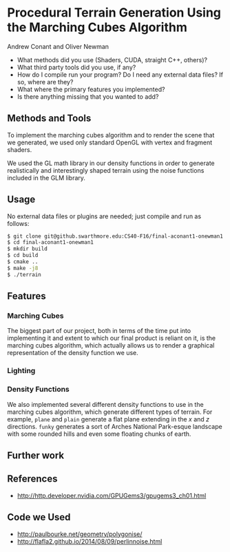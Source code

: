 # Procedural Terrain Generation Using the Marching Cubes Algorithm
Andrew Conant and Oliver Newman

- What methods did you use (Shaders, CUDA, straight C++, others)?
- What third party tools did you use, if any?
- How do I compile run your program? Do I need any external data files? If so, where are they?
- What where the primary features you implemented?
- Is there anything missing that you wanted to add?

## Methods and Tools

To implement the marching cubes algorithm and to render the scene that we 
generated, we used only standard OpenGL with vertex and fragment shaders.

We used the GL math library in our density functions in order to generate
realistically and interestingly shaped terrain using the noise functions
included in the GLM library.


## Usage

No external data files or plugins are needed; just compile and run as follows:

```bash
$ git clone git@github.swarthmore.edu:CS40-F16/final-aconant1-onewman1.git
$ cd final-aconant1-onewman1
$ mkdir build
$ cd build
$ cmake ..
$ make -j8
$ ./terrain
```

## Features

### Marching Cubes 
The biggest part of our project, both in terms of the time put into implementing
it and extent to which our final product is reliant on it, is the marching
cubes algorithm, which actually allows us to render a graphical representation
of the density function we use.

### Lighting

### Density Functions

We also implemented several different density functions to use in the marching
cubes algorithm, which generate different types of terrain. For example,
`plane` and `plain` generate a flat plane extending in the *x* and *z* 
directions. `funky` generates a sort of Arches National Park-esque landscape
with some rounded hills and even some floating chunks of earth.



## Further work


## References
- http://http.developer.nvidia.com/GPUGems3/gpugems3_ch01.html

## Code we Used
- http://paulbourke.net/geometry/polygonise/
- http://flafla2.github.io/2014/08/09/perlinnoise.html
